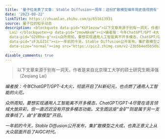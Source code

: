 ```yaml
---
title: '量子位发表了文章: Stable Diffusion一周年：这份扩散模型编年简史值得拥有'
date: '2023-08-22'
linkTitle: https://zhuanlan.zhihu.com/p/651613931
source: 量子位的知乎动态
description: <blockquote data-pid="KUF1ezow">以下文章来源于别有一洞天，作者是来自北京理工大学的硕士研究生赖泽强（Zeqiang
  Lai）</blockquote><p data-pid="zmowNkoW"><i>编者按：今年ChatGPT/GPT-4大火，彻底开启了AI新纪元，也点燃了通用人工智能的火花。</i></p><p
  data-pid="G2VRho-g"><i>众所周知，要想实现通用人工智能离不开多模态，ChatGPT/GPT-4尽管在语言领域大放异彩，但一直迟迟没有开放多模态功能。文生图这座“金矿”则是属于另一支故事线了，由“扩散模型”开启。</i></p><p
  data-pid="zFJLGZ1C"><i>一年前的今天，Stable Diffusion公开发布，集扩散模型之大成，也真正意义上从大众层面开启了AIGC时代。</i></p><figure
  data-size="normal"><img src="https://pic2.zhimg.com/v2-23b5b4ed5b50b287fa35f4e3c
  ...
disable_comments: true
---
```

<blockquote data-pid="KUF1ezow">以下文章来源于别有一洞天，作者是来自北京理工大学的硕士研究生赖泽强（Zeqiang Lai）</blockquote><p data-pid="zmowNkoW"><i>编者按：今年ChatGPT/GPT-4大火，彻底开启了AI新纪元，也点燃了通用人工智能的火花。</i></p><p data-pid="G2VRho-g"><i>众所周知，要想实现通用人工智能离不开多模态，ChatGPT/GPT-4尽管在语言领域大放异彩，但一直迟迟没有开放多模态功能。文生图这座“金矿”则是属于另一支故事线了，由“扩散模型”开启。</i></p><p data-pid="zFJLGZ1C"><i>一年前的今天，Stable Diffusion公开发布，集扩散模型之大成，也真正意义上从大众层面开启了AIGC时代。</i></p><figure data-size="normal"><img src="https://pic2.zhimg.com/v2-23b5b4ed5b50b287fa35f4e3c ...